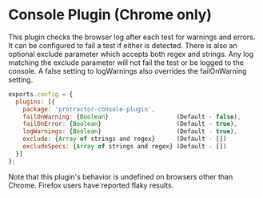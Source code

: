 Console Plugin (Chrome only)
============================

This plugin checks the browser log after each test for warnings and errors.  It
can be configured to fail a test if either is detected.  There is also an
optional exclude parameter which accepts both regex and strings.  Any log
matching the exclude parameter will not fail the test or be logged to the
console. A false setting to logWarnings also overrides the failOnWarning setting.

```js
exports.config = {
  plugins: [{
    package: 'protractor-console-plugin',
    failOnWarning: {Boolean}                   (Default - false),
    failOnError: {Boolean}                     (Default - true),
    logWarnings: {Boolean}                     (Default - true),
    exclude: {Array of strings and regex}      (Default - [])
    excludeSpecs: {Array of strings and regex} (Default - [])
  }]
};
```

Note that this plugin's behavior is undefined on browsers other than Chrome.
Firefox users have reported flaky results.
